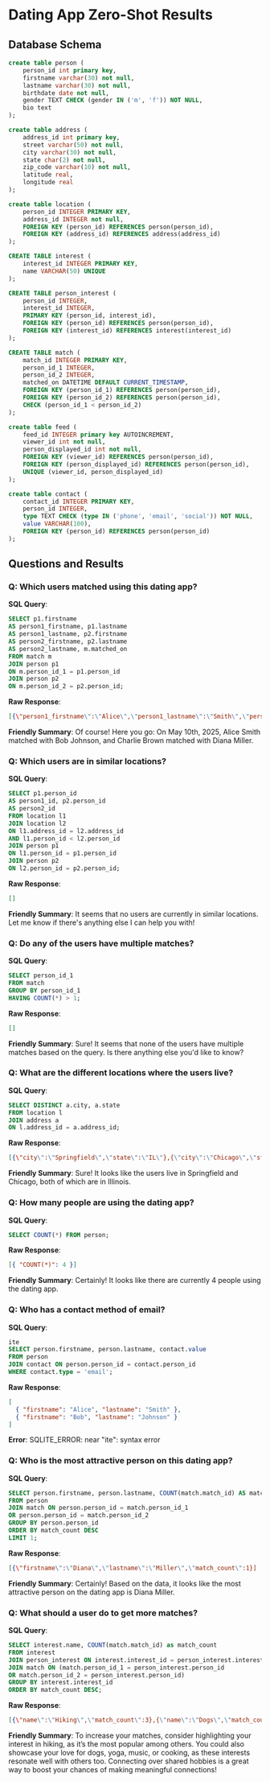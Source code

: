 # Dating App Zero-Shot Results

## Database Schema

```sql
create table person (
    person_id int primary key,
    firstname varchar(30) not null,
    lastname varchar(30) not null,
    birthdate date not null,
    gender TEXT CHECK (gender IN ('m', 'f')) NOT NULL,
    bio text
);

create table address (
    address_id int primary key,
    street varchar(50) not null,
    city varchar(30) not null,
    state char(2) not null,
    zip_code varchar(10) not null,
    latitude real,
    longitude real
);

create table location (
    person_id INTEGER PRIMARY KEY,
    address_id INTEGER not null,
    FOREIGN KEY (person_id) REFERENCES person(person_id),
    FOREIGN KEY (address_id) REFERENCES address(address_id)
);

CREATE TABLE interest (
    interest_id INTEGER PRIMARY KEY,
    name VARCHAR(50) UNIQUE
);

CREATE TABLE person_interest (
    person_id INTEGER,
    interest_id INTEGER,
    PRIMARY KEY (person_id, interest_id),
    FOREIGN KEY (person_id) REFERENCES person(person_id),
    FOREIGN KEY (interest_id) REFERENCES interest(interest_id)
);

CREATE TABLE match (
    match_id INTEGER PRIMARY KEY,
    person_id_1 INTEGER,
    person_id_2 INTEGER,
    matched_on DATETIME DEFAULT CURRENT_TIMESTAMP,
    FOREIGN KEY (person_id_1) REFERENCES person(person_id),
    FOREIGN KEY (person_id_2) REFERENCES person(person_id),
    CHECK (person_id_1 < person_id_2)
);

create table feed (
    feed_id INTEGER primary key AUTOINCREMENT,
    viewer_id int not null,
    person_displayed_id int not null,
    FOREIGN KEY (viewer_id) REFERENCES person(person_id),
    FOREIGN KEY (person_displayed_id) REFERENCES person(person_id),
    UNIQUE (viewer_id, person_displayed_id)
);

create table contact (
    contact_id INTEGER PRIMARY KEY,
    person_id INTEGER,
    type TEXT CHECK (type IN ('phone', 'email', 'social')) NOT NULL,
    value VARCHAR(100),
    FOREIGN KEY (person_id) REFERENCES person(person_id)
);
```

## Questions and Results

### Q: Which users matched using this dating app?

**SQL Query**:

```sql
SELECT p1.firstname
AS person1_firstname, p1.lastname
AS person1_lastname, p2.firstname
AS person2_firstname, p2.lastname
AS person2_lastname, m.matched_on
FROM match m
JOIN person p1
ON m.person_id_1 = p1.person_id
JOIN person p2
ON m.person_id_2 = p2.person_id;
```

**Raw Response**:

```json
[{\"person1_firstname\":\"Alice\",\"person1_lastname\":\"Smith\",\"person2_firstname\":\"Bob\",\"person2_lastname\":\"Johnson\",\"matched_on\":\"2025-05-10 19:47:35\"},{\"person1_firstname\":\"Charlie\",\"person1_lastname\":\"Brown\",\"person2_firstname\":\"Diana\",\"person2_lastname\":\"Miller\",\"matched_on\":\"2025-05-10 19:47:35\"}]
```

**Friendly Summary**:
Of course! Here you go: On May 10th, 2025, Alice Smith matched with Bob Johnson, and Charlie Brown matched with Diana Miller.

### Q: Which users are in similar locations?

**SQL Query**:

```sql
SELECT p1.person_id
AS person1_id, p2.person_id
AS person2_id
FROM location l1
JOIN location l2
ON l1.address_id = l2.address_id
AND l1.person_id < l2.person_id
JOIN person p1
ON l1.person_id = p1.person_id
JOIN person p2
ON l2.person_id = p2.person_id;
```

**Raw Response**:

```json
[]
```

**Friendly Summary**:
It seems that no users are currently in similar locations. Let me know if there's anything else I can help you with!

### Q: Do any of the users have multiple matches?

**SQL Query**:

```sql
SELECT person_id_1
FROM match
GROUP BY person_id_1
HAVING COUNT(*) > 1;
```

**Raw Response**:

```json
[]
```

**Friendly Summary**:
Sure! It seems that none of the users have multiple matches based on the query. Is there anything else you'd like to know?

### Q: What are the different locations where the users live?

**SQL Query**:

```sql
SELECT DISTINCT a.city, a.state
FROM location l
JOIN address a
ON l.address_id = a.address_id;
```

**Raw Response**:

```json
[{\"city\":\"Springfield\",\"state\":\"IL\"},{\"city\":\"Chicago\",\"state\":\"IL\"}]
```

**Friendly Summary**:
Sure! It looks like the users live in Springfield and Chicago, both of which are in Illinois.

### Q: How many people are using the dating app?

**SQL Query**:

```sql
SELECT COUNT(*) FROM person;
```

**Raw Response**:

```json
[{ "COUNT(*)": 4 }]
```

**Friendly Summary**:
Certainly! It looks like there are currently 4 people using the dating app.

### Q: Who has a contact method of email?

**SQL Query**:

```sql
ite
SELECT person.firstname, person.lastname, contact.value
FROM person
JOIN contact ON person.person_id = contact.person_id
WHERE contact.type = 'email';
```

**Raw Response**:

```json
[
  { "firstname": "Alice", "lastname": "Smith" },
  { "firstname": "Bob", "lastname": "Johnson" }
]
```

**Error**:
SQLITE_ERROR: near \"ite\": syntax error

### Q: Who is the most attractive person on this dating app?

**SQL Query**:

```sql
SELECT person.firstname, person.lastname, COUNT(match.match_id) AS match_count
FROM person
JOIN match ON person.person_id = match.person_id_1
OR person.person_id = match.person_id_2
GROUP BY person.person_id
ORDER BY match_count DESC
LIMIT 1;
```

**Raw Response**:

```json
[{\"firstname\":\"Diana\",\"lastname\":\"Miller\",\"match_count\":1}]
```

**Friendly Summary**:
Certainly! Based on the data, it looks like the most attractive person on the dating app is Diana Miller.

### Q: What should a user do to get more matches?

**SQL Query**:

```sql
SELECT interest.name, COUNT(match.match_id) as match_count
FROM interest
JOIN person_interest ON interest.interest_id = person_interest.interest_id
JOIN match ON (match.person_id_1 = person_interest.person_id
OR match.person_id_2 = person_interest.person_id)
GROUP BY interest.interest_id
ORDER BY match_count DESC;
```

**Raw Response**:

```json
[{\"name\":\"Hiking\",\"match_count\":3},{\"name\":\"Dogs\",\"match_count\":1},{\"name\":\"Yoga\",\"match_count\":1},{\"name\":\"Music\",\"match_count\":1},{\"name\":\"Cooking\",\"match_count\":1}]
```

**Friendly Summary**:
To increase your matches, consider highlighting your interest in hiking, as it’s the most popular among others. You could also showcase your love for dogs, yoga, music, or cooking, as these interests resonate well with others too. Connecting over shared hobbies is a great way to boost your chances of making meaningful connections!
